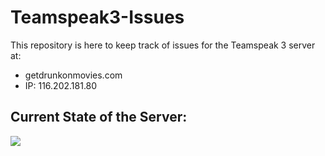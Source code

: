 # Teamspeak3-Issues

This repository is here to keep track of issues for the Teamspeak 3 server at:

- getdrunkonmovies.com
- IP: 116.202.181.80

## Current State of the Server:

![](https://ts3index.com/banner/s500_273216.png)
